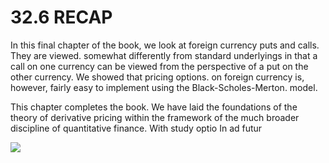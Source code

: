 # 32.6 RECAP

In this final chapter of the book, we look at foreign currency puts and calls. They are viewed.
somewhat differently from standard underlyings in that a call on one currency can be viewed from the perspective of a put on the other currency. We showed that pricing options.
on foreign currency is, however, fairly easy to implement using the Black-Scholes-Merton.
model.

This chapter completes the book. We have laid the foundations of the theory of derivative pricing within the framework of the much broader discipline of quantitative finance. With study optio In ad futur

![](3b40a99799788f9ae5dc43d1a3ffc382b1641c3ac24b72eac8081ff1b32dbda0.jpg)